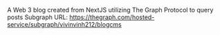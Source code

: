 A Web 3 blog created from NextJS utilizing The Graph Protocol to query posts
Subgraph URL: https://thegraph.com/hosted-service/subgraph/vivinvinh212/blogcms
